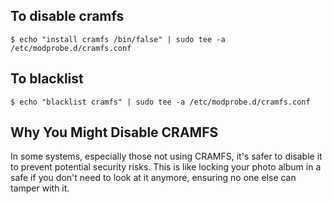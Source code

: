 ## To disable cramfs
    $ echo "install cramfs /bin/false" | sudo tee -a /etc/modprobe.d/cramfs.conf

## To blacklist
    $ echo "blacklist cramfs" | sudo tee -a /etc/modprobe.d/cramfs.conf
    
## Why You Might Disable CRAMFS
In some systems, especially those not using CRAMFS, it's safer to disable it to prevent potential security risks. This is like locking your photo album in a safe if you don't need to look at it anymore, ensuring no one else can tamper with it.


